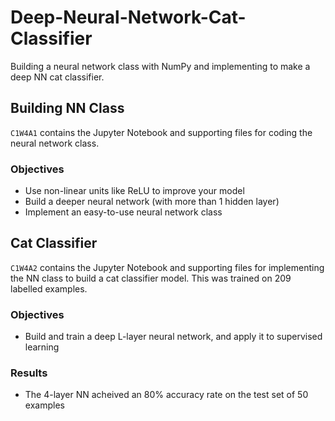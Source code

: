 # Deep-Neural-Network-Cat-Classifier
Building a neural network class with NumPy and implementing to make a deep NN cat classifier.

## Building NN Class
`C1W4A1` contains the Jupyter Notebook and supporting files for coding the neural network class.
### Objectives
- Use non-linear units like ReLU to improve your model
- Build a deeper neural network (with more than 1 hidden layer)
- Implement an easy-to-use neural network class

## Cat Classifier
`C1W4A2` contains the Jupyter Notebook and supporting files for implementing the NN class to build a cat classifier model. This was trained on 209 labelled examples.
### Objectives
- Build and train a deep L-layer neural network, and apply it to supervised learning
### Results
- The 4-layer NN acheived an 80% accuracy rate on the test set of 50 examples
